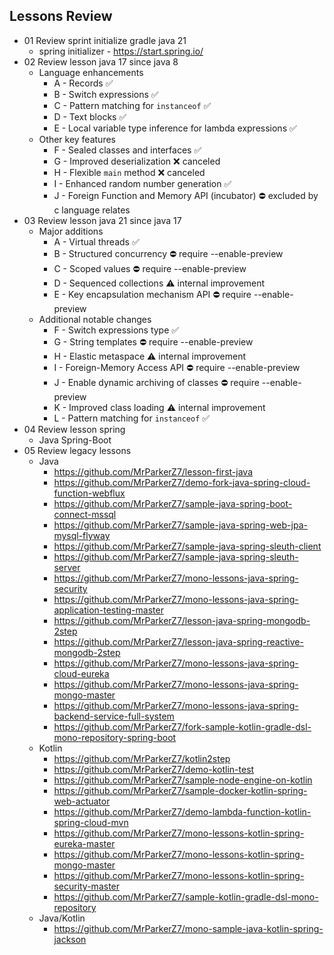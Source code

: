 ## Lessons Review

- 01 Review sprint initialize gradle java 21
    - spring initializer - https://start.spring.io/
- 02 Review lesson java 17 since java 8
    - Language enhancements
        - A - Records ✅
        - B - Switch expressions ✅
        - C - Pattern matching for `instanceof` ✅
        - D - Text blocks ✅
        - E - Local variable type inference for lambda expressions ✅
    - Other key features
        - F - Sealed classes and interfaces ✅
        - G - Improved deserialization ❌ canceled
        - H - Flexible `main` method ❌ canceled
        - I - Enhanced random number generation ✅
        - J - Foreign Function and Memory API (incubator) ⛔ excluded by c language relates
- 03 Review lesson java 21 since java 17
    - Major additions
        - A - Virtual threads ✅
        - B - Structured concurrency ⛔ require --enable-preview
        - C - Scoped values ⛔ require --enable-preview
        - D - Sequenced collections ⚠️ internal improvement
        - E - Key encapsulation mechanism API ⛔ require --enable-preview
    - Additional notable changes
        - F - Switch expressions type ✅
        - G - String templates ⛔ require --enable-preview
        - H - Elastic metaspace ⚠️ internal improvement
        - I - Foreign-Memory Access API ⛔ require --enable-preview
        - J - Enable dynamic archiving of classes ⛔ require --enable-preview
        - K - Improved class loading ⚠️ internal improvement
        - L - Pattern matching for `instanceof` ✅
- 04 Review lesson spring 
  - Java Spring-Boot 
- 05 Review legacy lessons
  - Java
    - https://github.com/MrParkerZ7/lesson-first-java
    - https://github.com/MrParkerZ7/demo-fork-java-spring-cloud-function-webflux
    - https://github.com/MrParkerZ7/sample-java-spring-boot-connect-mssql
    - https://github.com/MrParkerZ7/sample-java-spring-web-jpa-mysql-flyway
    - https://github.com/MrParkerZ7/sample-java-spring-sleuth-client
    - https://github.com/MrParkerZ7/sample-java-spring-sleuth-server
    - https://github.com/MrParkerZ7/mono-lessons-java-spring-security
    - https://github.com/MrParkerZ7/mono-lessons-java-spring-application-testing-master
    - https://github.com/MrParkerZ7/lesson-java-spring-mongodb-2step
    - https://github.com/MrParkerZ7/lesson-java-spring-reactive-mongodb-2step
    - https://github.com/MrParkerZ7/mono-lessons-java-spring-cloud-eureka
    - https://github.com/MrParkerZ7/mono-lessons-java-spring-mongo-master
    - https://github.com/MrParkerZ7/mono-lessons-java-spring-backend-service-full-system
    - https://github.com/MrParkerZ7/fork-sample-kotlin-gradle-dsl-mono-repository-spring-boot
  - Kotlin
    - https://github.com/MrParkerZ7/kotlin2step
    - https://github.com/MrParkerZ7/demo-kotlin-test
    - https://github.com/MrParkerZ7/sample-node-engine-on-kotlin
    - https://github.com/MrParkerZ7/sample-docker-kotlin-spring-web-actuator
    - https://github.com/MrParkerZ7/demo-lambda-function-kotlin-spring-cloud-mvn
    - https://github.com/MrParkerZ7/mono-lessons-kotlin-spring-eureka-master
    - https://github.com/MrParkerZ7/mono-lessons-kotlin-spring-mongo-master
    - https://github.com/MrParkerZ7/mono-lessons-kotlin-spring-security-master
    - https://github.com/MrParkerZ7/sample-kotlin-gradle-dsl-mono-repository
  - Java/Kotlin
    - https://github.com/MrParkerZ7/mono-sample-java-kotlin-spring-jackson